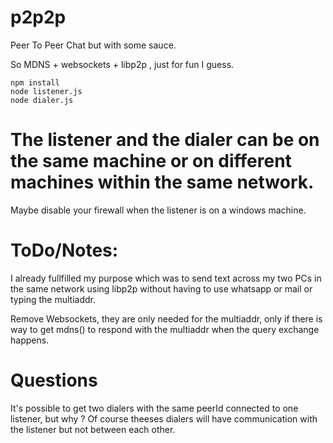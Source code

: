 # p2p2p
Peer To Peer Chat but with some sauce.


So MDNS + websockets + libp2p , just for fun I guess.

```
npm install
node listener.js
node dialer.js 
```
# The listener and the dialer can be on the same machine or on different machines within the same network.

Maybe disable your firewall when the listener is on a windows machine.

# ToDo/Notes:

I already fullfilled my purpose which was to send text across my two PCs in the same network using libp2p without having to use whatsapp or mail or typing the multiaddr.

Remove Websockets,  they are only needed for the multiaddr, only if there is way to get mdns() to respond with the multiaddr when the query exchange happens.

# Questions

It's possible to get two dialers with the same peerId connected to one listener, but why ? 
Of course theeses dialers will have communication with the listener but not between each other.
